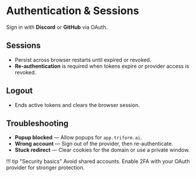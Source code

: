 # Authentication & Sessions

Sign in with **Discord** or **GitHub** via OAuth.

## Sessions
- Persist across browser restarts until expired or revoked.
- **Re-authentication** is required when tokens expire or provider access is revoked.

## Logout
- Ends active tokens and clears the browser session.

## Troubleshooting
- **Popup blocked** — Allow popups for `app.triform.ai`.
- **Wrong account** — Sign out of the provider, then re-authenticate.
- **Stuck redirect** — Clear cookies for the domain or use a private window.

!!! tip "Security basics"
    Avoid shared accounts. Enable 2FA with your OAuth provider for stronger protection.
